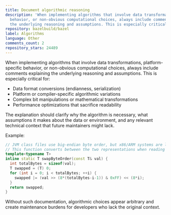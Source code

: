 ```yaml
---
title: Document algorithmic reasoning
description: 'When implementing algorithms that involve data transformations, platform-specific
  behavior, or non-obvious computational choices, always include comments explaining
  the underlying reasoning and assumptions. This is especially critical for:'
repository: bazelbuild/bazel
label: Algorithms
language: Other
comments_count: 2
repository_stars: 24489
---
```


When implementing algorithms that involve data transformations, platform-specific behavior, or non-obvious computational choices, always include comments explaining the underlying reasoning and assumptions. This is especially critical for:

- Data format conversions (endianness, serialization)
- Platform or compiler-specific algorithmic variations
- Complex bit manipulations or mathematical transformations
- Performance optimizations that sacrifice readability

The explanation should clarify why the algorithm is necessary, what assumptions it makes about the data or environment, and any relevant technical context that future maintainers might lack.

Example:
```cpp
// JVM class files use big-endian byte order, but x86/ARM systems are little-endian.
// This function converts between the two representations when reading binary data.
template<typename T>
inline static T swapByteOrder(const T& val) {
  int totalBytes = sizeof(val);
  T swapped = (T) 0;
  for (int i = 0; i < totalBytes; ++i) {
    swapped |= (val >> (8*(totalBytes-i-1)) & 0xFF) << (8*i);
  }
  return swapped;
}
```

Without such documentation, algorithmic choices appear arbitrary and create maintenance burdens for developers who lack the original context.
